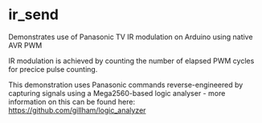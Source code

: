 # ir_send
Demonstrates use of Panasonic TV IR modulation on Arduino using native AVR PWM 

IR modulation is achieved by counting the number of elapsed PWM cycles for precice pulse counting.

This demonstration uses Panasonic commands reverse-engineered by capturing signals using a Mega2560-based logic analyser - more information on this can be found here: https://github.com/gillham/logic_analyzer
